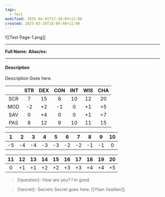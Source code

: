 ```yaml
---
tags:
  - Test
modified: 2025-04-01T17:30:03+11:00
created: 2025-03-26T18:09:48+11:00
---
```

![[Test Page-1.png]]
***
**Full Name:**
**Alias/es:**
***
#### Description
Description Goes here.



| | STR | DEX | CON | INT | WIS | CHA |
| :---: | :---: | :---: | :---: | :---: | :---: | :---: |
| SCR | 7 | 15 | 8 | 10 | 12 | 20 |
| MOD | -2 | +2 | -1 | 0 | +1 | +5 |
| SAV | 0 | +4 | 0 | 0 | +1 | +7 |
| PAS | 8 | 12 | 9 | 10 | 11 | 15 |

| 1 | 2 | 3 | 4 | 5 | 6 | 7 | 8 | 9 | 10 |
| :---: | :---: | :---: | :---: | :---: | :---: | :---: | :---: | :---: | :---: |
| -5 | -4 | -4 | -3 | -3 | -2 | -2 | -1 | -1 | 0 |

| 11 | 12 | 13 | 14 | 15 | 16 | 17 | 18 | 19 | 20 |
| :---: | :---: | :---: | :---: | :---: | :---: | :---: | :---: | :---: | :---: |
| 0 | +1 | +1 | +2 | +2 | +3 | +3 | +4 | +4 | +5 |

> [!question]- How are you?
> I'm good

> [!secret]- Secrets
> Secret goes here. [[Ylian Vastilev]].